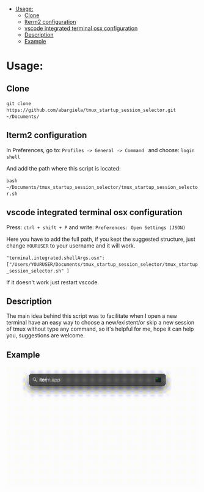 - [Usage:](#usage)
  - [Clone](#clone)
  - [Iterm2 configuration](#iterm2-configuration)
  - [vscode integrated terminal osx configuration](#vscode-integrated-terminal-osx-configuration)
  - [Description](#description)
  - [Example](#example)



# Usage: 

## Clone
`git clone https://github.com/abargiela/tmux_startup_session_selector.git ~/Documents/`

## Iterm2 configuration

In Preferences, go to: `Profiles -> General -> Command ` and choose: `login shell`

And add the path where this script is located: 

`bash ~/Documents/tmux_startup_session_selector/tmux_startup_session_selector.sh`

## vscode integrated terminal osx configuration

Press: `ctrl + shift + P` and write: `Preferences: Open Settings (JSON)` 

Here you have to add the full path, if you kept the suggested structure, just change `YOURUSER` to your username and it will work.

`"terminal.integrated.shellArgs.osx": ["/Users/YOURUSER/Documents/tmux_startup_session_selector/tmux_startup_session_selector.sh" ]`

If it doesn't work just restart vscode.


## Description

The main idea behind this script was to facilitate when I open a new terminal have an easy way to choose a new/existent/or skip a new session of tmux without type any command, so it's helpful for me, hope it can help you, suggestions are welcome.


## Example
![Alt Text](./iterm.gif)
